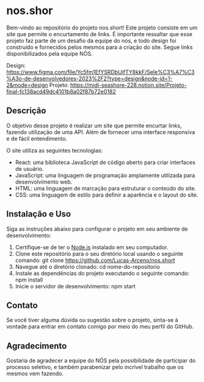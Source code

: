 # nos.shor

Bem-vindo ao repositório do projeto nos.short! Este projeto consiste em um site que permite o encurtamento de links. É importante ressaltar que esse projeto faz parte de um desafio da equipe do nós, e todo design foi construído e fornecidos pelos mesmos para a criação do site. Segue links disponibilizados pela equipe NÓS.

Design: https://www.figma.com/file/Yc5fm1EfYSRDbUifTY8kkF/Sele%C3%A7%C3%A3o-de-desenvolvedores-2023%2F2?type=design&node-id=1-2&mode=design
Projeto: https://midi-seashore-228.notion.site/Projeto-final-fc138acd49dc4101b8a02f87b72e0182

## Descrição

O objetivo desse projeto é realizar um site que permite encurtar links, fazendo utilização de uma API. Além de fornecer uma interface responsiva e de fácil entendimento.

O site utiliza as seguintes tecnologias:

- React: uma biblioteca JavaScript de código aberto para criar interfaces de usuário.
- JavaScript: uma linguagem de programação amplamente utilizada para desenvolvimento web.
- HTML: uma linguagem de marcação para estruturar o conteúdo do site.
- CSS: uma linguagem de estilo para definir a aparência e o layout do site.

## Instalação e Uso

Siga as instruções abaixo para configurar o projeto em seu ambiente de desenvolvimento:

1. Certifique-se de ter o [Node.js](https://nodejs.org) instalado em seu computador.
2. Clone este repositório para o seu diretório local usando o seguinte comando: git clone https://github.com/Lucas-Arceno/nos.short
3. Navegue até o diretório clonado: cd nome-do-repositorio
4. Instale as dependências do projeto executando o seguinte comando: npm install
5. Inicie o servidor de desenvolvimento: npm start

## Contato

Se você tiver alguma dúvida ou sugestão sobre o projeto, sinta-se à vontade para entrar em contato comigo por meio do meu perfil do GitHub.

## Agradecimento

Gostaria de agradecer a equipe do NÓS pela possibilidade de participar do processo seletivo, e também parabenizar pelo incrível trabalho que os mesmos vem fazendo.





